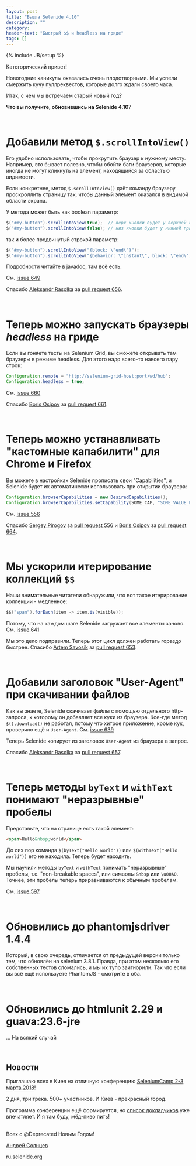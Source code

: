```yaml
---
layout: post
title: "Вышла Selenide 4.10"
description: ""
category:
header-text: "Быстрый $$ и headless на гриде"
tags: []
---
```

{% include JB/setup %}
 
Категорический привет!

Новогодние каникулы оказались очень плодотворными. Мы успели смержить кучу пуллреквестов, которые долго ждали своего часа. 

Итак, с чем мы встречаем старый новый год?

**Что вы получите, обновившись на Selenide 4.10**?

<br>

# Добавили метод `$.scrollIntoView()`

Его удобно использовать, чтобы прокрутить браузер к нужному месту. 
Например, это бывает полезно, чтобы обойти баги браузеров, которые иногда не могут кликнуть на элемент, находящийся за областью видимости.

Если конкретнее, метод `$.scrollIntoView()` даёт команду браузеру проскроллить страницу так, чтобы данный элемент оказался в видимой области экрана.

У метода может быть как boolean параметр:

```java
$("#my-button").scrollIntoView(true);  // верх кнопки будет у верхней границы видимой области
$("#my-button").scrollIntoView(false); // низ кнопки будет у нижней границы видимой области
```

так и более продвинутый строкой параметр:
```java
$("#my-button").scrollIntoView("{block: \"end\"}");
$("#my-button").scrollIntoView("{behavior: \"instant\", block: \"end\", inline: \"nearest\"}");
```

Подробности читайте в javadoc, там всё есть. 

См. [issue 649](https://github.com/codeborne/selenide/issues/649)

Спасибо [Aleksandr Rasolka](https://github.com/rosolko) за [pull request 656](https://github.com/codeborne/selenide/pull/656). 

<br>

# Теперь можно запускать браузеры _headless_ на гриде

Если вы гоняете тесты на Selenium Grid, вы сможете открывать там браузеры в режиме headless.
Для этого надо всего-то навсего пару строк:

```java
Configuration.remote = "http://selenium-grid-host:port/wd/hub";
Configuration.headless = true;
```

См. [issue 660](https://github.com/codeborne/selenide/issues/660)

Спасибо [Boris Osipov](https://github.com/BorisOsipov) за [pull request 661](https://github.com/codeborne/selenide/pull/661). 

<br>

# Теперь можно устанавливать "кастомные капабилити" для Chrome и Firefox

Вы можете в настройках Selenide прописать свои "Capabilities", и Selenide будет их автоматически использовать при открытии браузера:

```java
Configuration.browserCapabilities = new DesiredCapabilities();
Configuration.browserCapabilities.setCapability(SOME_CAP, "SOME_VALUE_FROM_CONFIGURATION");
```

См. [issue 556](https://github.com/codeborne/selenide/issues/556)

Спасибо [Sergey Pirogov](https://github.com/SergeyPirogov) за [pull request 556](https://github.com/codeborne/selenide/pull/556)
 и [Boris Osipov](https://github.com/BorisOsipov) за [pull request 664](https://github.com/codeborne/selenide/pull/664). 

<br>

# Мы ускорили итерирование коллекций `$$`

Наши внимательные читатели обнаружили, что вот такое итерирование коллекции - медленное:
           
```java
$$("span").forEach(item -> item.is(visible));
```

Потому, что на каждом шаге Selenide загружает все элементы заново. 
См. [issue 641](https://github.com/codeborne/selenide/issues/641)

Мы это дело подправили. Теперь этот цикл должен работать гораздо быстрее.
Спасибо [Artem Savosik](https://github.com/CaBocuk) за [pull request 653](https://github.com/codeborne/selenide/pull/653). 

<br>

# Добавили заголовок "User-Agent" при скачивании файлов

Как вы знаете, Selenide скачивает файлы с помощью отдельного http-запроса, к которому он добавляет все куки из браузера.
Кое-где метод `$().download()` не работал, потому что хитрое приложение, кроме кук, проверяло ещё и `User-Agent`. 
См. [issue 639](https://github.com/codeborne/selenide/issues/639)

Теперь Selenide копирует из заголовок `User-Agent` из браузера в запрос. 

Спасибо [Aleksandr Rasolka](https://github.com/rosolko) за [pull request 657](https://github.com/codeborne/selenide/pull/657). 

<br>

# Теперь методы `byText` и `withText` понимают "неразрывные" пробелы

Представьте, что на странице есть такой элемент:
```html
<span>Hello&nbsp;world</span>
```

До сих пор команда `$(byText("Hello world"))` или `$(withText("Hello world"))` его не находила. Теперь будет находить.

Мы научили методы `byText` и `withText` понимать "неразрывные" пробелы, т.е. "non-breakable spaces", или символы `&nbsp` или `\u00A0`.
Точнее, эти пробелы теперь приравниваются к обычным пробелам. 

См. [issue 597](https://github.com/codeborne/selenide/issues/597)

<br>

# Обновились до phantomjsdriver 1.4.4

Который, в свою очередь, отличается от предыдущей версии только тем, что обновлён на selenium 3.8.1.
Правда, при этом несколько его собственных тестов сломались, и мы их тупо заигнорили. 
Так что если вы всё ещё используете PhantomJS - смотрите в оба.  

<br>

# Обновились до htmlunit 2.29 и guava:23.6-jre

... На всякий случай

<br>

## Новости

Приглашаю всех в Киев на отличную конференцию [SeleniumCamp 2-3 марта 2018](https://seleniumcamp.com/)!

2 дня, три трека. 500+ участников. И Киев - прекрасный город. 

Программа конференции ещё формируется, но [список докладчиков](https://seleniumcamp.com/speakers/) уже впечатляет. И я там буду, мёд-пиво пить! 

<br>
Всех с @Deprecated Новым Годом! 
<br>

[Андрей Солнцев](http://asolntsev.github.io/)

ru.selenide.org
